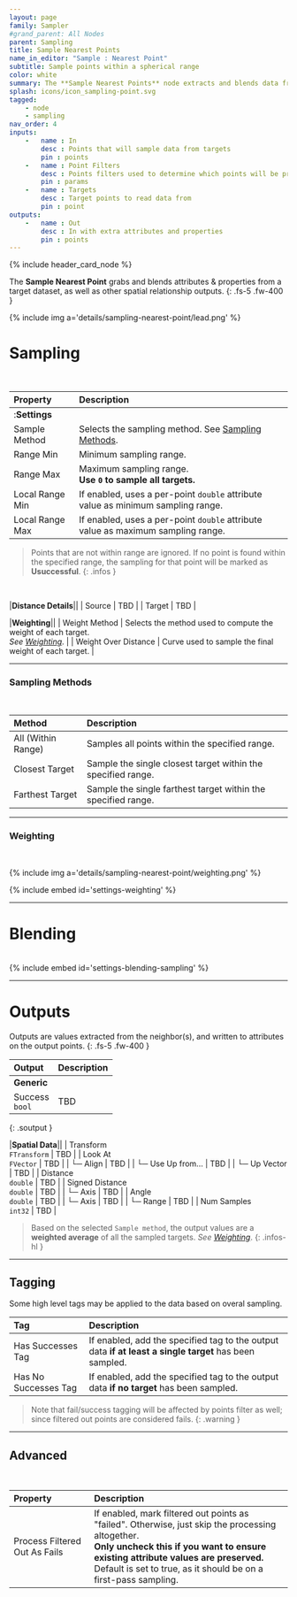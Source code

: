 ```yaml
---
layout: page
family: Sampler
#grand_parent: All Nodes
parent: Sampling
title: Sample Nearest Points
name_in_editor: "Sample : Nearest Point"
subtitle: Sample points within a spherical range
color: white
summary: The **Sample Nearest Points** node extracts and blends data from nearby target points within a customizable range, allowing you to fine-tune sampling methods, apply filters, and compute weighted outputs, making it ideal for tasks like proximity-based data collection.
splash: icons/icon_sampling-point.svg
tagged: 
    - node
    - sampling
nav_order: 4
inputs:
    -   name : In
        desc : Points that will sample data from targets
        pin : points
    -   name : Point Filters
        desc : Points filters used to determine which points will be processed. Filtered out points will be treated as failed sampling.
        pin : params
    -   name : Targets
        desc : Target points to read data from
        pin : point
outputs:
    -   name : Out
        desc : In with extra attributes and properties
        pin : points
---
```


{% include header_card_node %}

The **Sample Nearest Point** grabs and blends attributes & properties from a target dataset, as well as other spatial relationship outputs.
{: .fs-5 .fw-400 } 

{% include img a='details/sampling-nearest-point/lead.png' %}

# Sampling
<br>

| Property       | Description          |
|:-------------|:------------------|
|:**Settings**||
| Sample Method          | Selects the sampling method. See [Sampling Methods](#sampling-methods). |
| Range Min          | Minimum sampling range. |
| Range Max          | Maximum sampling range.<br>**Use `0` to sample all targets.** |
| Local Range Min          | If enabled, uses a per-point `double` attribute value as minimum sampling range. |
| Local Range Max          | If enabled, uses a per-point `double` attribute value as maximum sampling range. |

> Points that are not within range are ignored.
> If no point is found within the specified range, the sampling for that point will be marked as **Usuccessful**.
{: .infos }
<br>

|**Distance Details**||
| Source          | TBD |
| Target          | TBD |

|**Weighting**||
| Weight Method          | Selects the method used to compute the weight of each target.<br>*See [Weighting](#weighting)*. |
| Weight Over Distance          | Curve used to sample the final weight of each target. |

---
### Sampling Methods
<br>

| Method       | Description          |
|:-------------|:------------------|
| <span class="ebit">All (Within Range)</span>          | Samples all points within the specified range. |
| <span class="ebit">Closest Target</span>          | Sample the single closest target within the specified range. |
| <span class="ebit">Farthest Target</span>          | Sample the single farthest target within the specified range. |

---
### Weighting
<br>

{% include img a='details/sampling-nearest-point/weighting.png' %}

{% include embed id='settings-weighting' %}

---
# Blending
<br>
{% include embed id='settings-blending-sampling' %}

---
# Outputs
Outputs are values extracted from the neighbor(s), and written to attributes on the output points.
{: .fs-5 .fw-400 }  

| Output       | Description          |
|:-------------|:------------------|
|**Generic**||
| <span class="eout">Success</span><br>`bool` | TBD |
{: .soutput }

|**Spatial Data**||
| <span class="eout">Transform</span><br>`FTransform`    | TBD |
| <span class="eout">Look At</span><br>`FVector`     | TBD |
| └─ Align | TBD |
| └─ Use Up from... | TBD |
| └─ Up Vector | TBD |
| <span class="eout">Distance</span><br>`double`     | TBD |
| <span class="eout">Signed Distance</span><br>`double`     | TBD |
| └─ Axis | TBD |
| <span class="eout">Angle</span><br>`double`     | TBD |
| └─ Axis | TBD |
| └─ Range | TBD |
| <span class="eout">Num Samples</span><br>`int32`     | TBD |

> Based on the selected `Sample method`, the output values are a **weighted average** of all the sampled targets. 
> *See [Weighting](#weighting)*.
{: .infos-hl }

---
## Tagging
Some high level tags may be applied to the data based on overal sampling.
<br>

| Tag       | Description          |
|:-------------|:------------------|
| <span class="etag">Has Successes Tag</span>     | If enabled, add the specified tag to the output data **if at least a single target** has been sampled. |
| <span class="etag">Has No Successes Tag</span>     | If enabled, add the specified tag to the output data **if no target** has been sampled. |

> Note that fail/success tagging will be affected by points filter as well; since filtered out points are considered fails.
{: .warning }

---
## Advanced
<br>

| Property       | Description          |
|:-------------|:------------------|
| Process Filtered Out As Fails    | If enabled, mark filtered out points as "failed". Otherwise, just skip the processing altogether.<br>**Only uncheck this if you want to ensure existing attribute values are preserved.**<br>Default is set to true, as it should be on a first-pass sampling. |